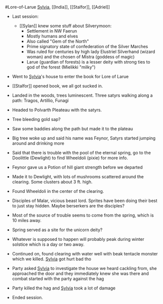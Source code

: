 #Lore-of-Larue
[Sylvia](Sylvia.md), [[India]], [[Stalfor]], [[Adriel]]

- Last session:
	- [[Sylan]] knew some stuff about Silverymoon:
		- Settlement in NW Faerun
		- Mostly humans and elves
		- Also called "Gem of the North"
		- Prime signatory state of confederation of the Silver Marches
		- Was ruled for centuries by high lady Elustriel Silverhand (wizard woman) and the chosen of Mistra (goddess of magic)
		- Larue (guardian of forests) is a lesser deity with strong ties to god of the forest (Mielikki "milky")
- Went to [Sylvia](Sylvia.md)'s house to enter the book for Lore of Larue
- [[Stalfor]] opened book, we all got sucked in.
- Landed in the woods, trees luminescent. Three satyrs walking along a path: Tragos, Artillio, Funagi
- Headed to Polvarth Pleateau with the satyrs.
- Tree bleeding gold sap?
- Saw some baddies along the path but made it to the plateau
- Big tree woke up and said his name was Feynor, Satyrs started jumping around and drinking more
- Said that there is trouble with the pool of the eternal spring, go to the Doolittle (Dewlight) to find Wheeldoli (pixie) for more info.
- Feynor gave us a Potion of hill giant strength before we departed

- Made it to Dewlight, with lots of mushrooms scattered around the clearing. Some clusters about 3 ft. high.
- Found Wheeldoli in the center of the clearing.
- Disciples of Malar, vicious beast lord. Sprites have been doing their best to just stay hidden. Maybe berserkers are the disciples?
- Most of the source of trouble seems to come from the spring, which is 10 miles away.
- Spring served as a site for the unicorn deity?
- Whatever is supposed to happen will probably peak during winter solstice which is a day or two away.

- Continued on, found clearing with water well with beak tentacle monster which we killed. [Sylvia](Sylvia.md) got hurt bad tho
- Party asked [Sylvia](Sylvia.md) to investigate the house we heard cackling from, she approached the door and they immediately knew she was there and combat started with the party against the hag
- Party killed the hag and [Sylvia](Sylvia.md) took a lot of damage
- Ended session.